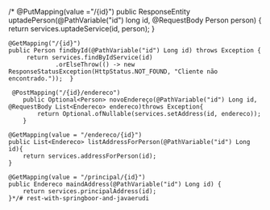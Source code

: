 /*
	@PutMapping(value ="/{id}")
	public ResponseEntity<Person> uptadePerson(@PathVariable("id") long id, @RequestBody Person person) { 
		return services.uptadeService(id, person);
	}
	
    @GetMapping("/{id}")
	public Person findbyId(@PathVariable("id") Long id) throws Exception {
    	 return services.findByIdService(id)
                 .orElseThrow(() -> new ResponseStatusException(HttpStatus.NOT_FOUND, "Cliente não encontrado."));	}

	 @PostMapping("/{id}/endereco")
	    public Optional<Person> novoEndereço(@PathVariable("id") Long id, @RequestBody List<Endereco> endereco)throws Exception{
	    	return Optional.ofNullable(services.setAddress(id, endereco));
	    }	
	
	@GetMapping(value = "/endereco/{id}")
	public List<Endereco> listAddressForPerson(@PathVariable("id") Long id){
		return services.addressForPerson(id);
	}
	
	@GetMapping(value = "/principal/{id}")
	public Endereco maindAddress(@PathVariable("id") Long id) {
		return services.principalAddress(id);
	}*/# rest-with-springboor-and-javaerudi